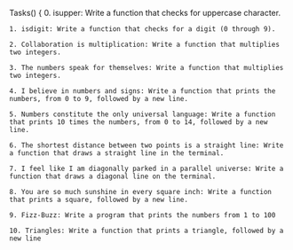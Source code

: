 Tasks()
{
	0. isupper: Write a function that checks for uppercase character.

	1. isdigit: Write a function that checks for a digit (0 through 9).

	2. Collaboration is multiplication: Write a function that multiplies two integers.

	3. The numbers speak for themselves: Write a function that multiplies two integers.

	4. I believe in numbers and signs: Write a function that prints the numbers, from 0 to 9, followed by a new line.

	5. Numbers constitute the only universal language: Write a function that prints 10 times the numbers, from 0 to 14, followed by a new line.

	6. The shortest distance between two points is a straight line: Write a function that draws a straight line in the terminal.

	7. I feel like I am diagonally parked in a parallel universe: Write a function that draws a diagonal line on the terminal.

	8. You are so much sunshine in every square inch: Write a function that prints a square, followed by a new line.

	9. Fizz-Buzz: Write a program that prints the numbers from 1 to 100

	10. Triangles: Write a function that prints a triangle, followed by a new line


